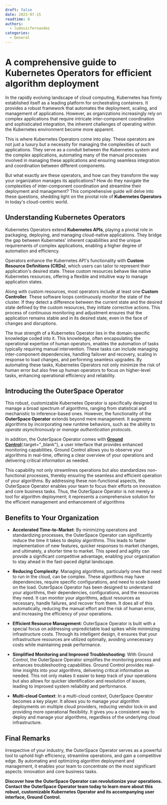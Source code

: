 ```yaml
---
draft: false
date: 2023-07-15
readtime: 8
authors:
  - ludovicfernandez
categories:
  - General
---
```


# A comprehensive guide to Kubernetes Operators for efficient algorithm deployment

In the rapidly evolving landscape of cloud computing, Kubernetes has firmly established itself as a leading platform for orchestrating containers. It provides a robust framework that automates the deployment, scaling, and management of applications. However, as organizations increasingly rely on complex applications that require intricate inter-component coordination and sophisticated integration, the inherent challenges of operating within the Kubernetes environment become more apparent.

<!-- more -->

This is where Kubernetes Operators come into play. These operators are not just a luxury but a necessity for managing the complexities of such applications. They serve as a conduit between the Kubernetes system and the complex applications, automating many of the manual processes involved in managing these applications and ensuring seamless integration and coordination between different components.

But what exactly are these operators, and how can they transform the way your organization manages its applications? How do they navigate the complexities of inter-component coordination and streamline their deployment and management? This comprehensive guide will delve into these questions, shedding light on the pivotal role of __Kubernetes Operators__ in today's cloud-centric world.

## Understanding Kubernetes Operators

Kubernetes Operators extend __Kubernetes APIs__, playing a pivotal role in packaging, deploying, and managing cloud-native applications. They bridge the gap between Kubernetes' inherent capabilities and the unique requirements of complex applications, enabling a higher degree of automation and efficiency.

Operators enhance the Kubernetes API's functionality with __Custom Resource Definitions (CRDs)__, which users can tailor to represent their application's desired state. These custom resources behave like native Kubernetes resources, offering a flexible and intuitive way to manage application states.

Along with custom resources, most operators include at least one __Custom Controller__. These software loops continuously monitor the state of the cluster. If they detect a difference between the current state and the desired state defined by the custom resources, they initiate corrective actions. This process of continuous monitoring and adjustment ensures that the application remains stable and in its desired state, even in the face of changes and disruptions.

The true strength of a Kubernetes Operator lies in the domain-specific knowledge coded into it. This knowledge, often encapsulating the operational expertise of human operators, enables the automation of tasks typically requiring manual intervention. These tasks can include managing inter-component dependencies, handling failover and recovery, scaling in response to load changes, and performing seamless upgrades. By automating these tasks, Kubernetes Operators not only minimize the risk of human error but also free up human operators to focus on higher-level tasks, enhancing operational efficiency and reliability.

## Introducing the OuterSpace Operator

This robust, customizable Kubernetes Operator is specifically designed to manage a broad spectrum of algorithms, ranging from statistical and mechanistic to inference-based ones. However, the functionality of the __OuterSpace Operator__ extends beyond mere management. It augments algorithms by incorporating new runtime behaviors, such as the ability to _operate asynchronously_ or _manage authentication protocols_.

In addition, the OuterSpace Operator comes with [__Ground Control__](/features/ground-control/){:target="_blank"}, a user interface that provides enhanced monitoring capabilities. Ground Control allows you to observe your algorithms in real-time, offering a clear overview of your operations and delivering critical information as needed.

This capability not only streamlines operations but also standardizes non-functional processes, thereby ensuring the seamless and efficient operation of your algorithms. By addressing these non-functional aspects, the OuterSpace Operator enables your team to focus their efforts on innovation and core business tasks. Thus, the OuterSpace Operator is not merely a tool for algorithm deployment; it represents a comprehensive solution for the efficient management and enhancement of algorithms

## Benefits to Your Organization

* __Accelerated Time-to-Market__: By minimizing operations and standardizing processes, the OuterSpace Operator can significantly reduce the time it takes to deploy algorithms. This leads to faster implementation of new features, quicker responses to market changes, and ultimately, a shorter time to market. This speed and agility can provide a significant competitive advantage, enabling your organization to stay ahead in the fast-paced digital landscape.

* __Reducing Complexity__: Managing algorithms, particularly ones that need to run in the cloud, can be complex. These algorithms may have dependencies, require specific configurations, and need to scale based on the load. OuterSpace Operator has been designed to understand your algorithms, their dependencies, configurations, and the resources they need. It can monitor your algorithms, adjust resources as necessary, handle failures, and recover from them. It does all of this automatically, reducing the manual effort and the risk of human error, and increasing the efficiency of your operations.

* __Efficient Resource Management__: OuterSpace Operator is built with a special focus on addressing unpredictable load spikes while minimizing infrastructure costs. Through its intelligent design, it ensures that your infrastructure resources are utilized optimally, avoiding unnecessary costs while maintaining peak performance.

* __Simplified Monitoring and Improved Troubleshooting__: With Ground Control, the OuterSpace Operator simplifies the monitoring process and enhances troubleshooting capabilities. Ground Control provides real-time insights into your algorithms, delivering critical information as needed. This not only makes it easier to keep track of your operations but also allows for quicker identification and resolution of issues, leading to improved system reliability and performance.

* __Multi-cloud Context__: In a multi-cloud context, OuterSpace Operator becomes a key player. It allows you to manage your algorithm deployments on multiple cloud providers, reducing vendor lock-in and providing more operational flexibility. It gives you a consistent way to deploy and manage your algorithms, regardless of the underlying cloud infrastructure.

## Final Remarks

Irrespective of your industry, the OuterSpace Operator serves as a powerful tool to uphold high efficiency, streamline operations, and gain a competitive edge. By automating and optimizing algorithm deployment and management, it enables your team to concentrate on the most significant aspects: innovation and core business tasks.

__Discover how the OuterSpace Operator can revolutionize your operations. Contact the OuterSpace Operator team today to learn more about this robust, customizable Kubernetes Operator and its accompanying user interface, Ground Control.__

